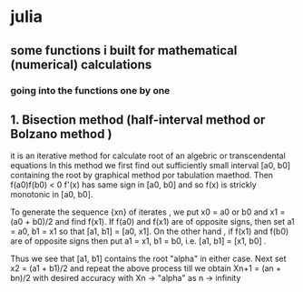 # julia
## some functions i built for mathematical (numerical) calculations 

### going into the functions one by one 
## 1. Bisection method (half-interval method or Bolzano method )
  it is an iterative method for calculate root of an algebric or transcendental equations
    In this method we first find out sufficiently small interval [a0, b0] containing the root by graphical method por tabulation maethod. Then f(a0)f(b0) < 0
    f'(x) has same sign in [a0, b0] and so f(x) is strickly monotonic in [a0, b0]. 
   
  To generate the sequence {xn} of iterates , we put 
  x0 = a0 or b0 and x1 = (a0 + b0)/2 
  and find f(x1). If f(a0) and f(x1) are of opposite signs, 
    then set a1 = a0, b1 = x1 so that [a1, b1] = [a0, x1]. 
    On the other hand , if f(x1) and f(b0) are of opposite signs then put a1 = x1, b1 = b0, 
    i.e. [a1, b1] = [x1, b0] .
   
  Thus we see that [a1, b1] contains the root "alpha" in either case.
    Next set 
    x2 = (a1 + b1)/2 
    and repeat the above process till we obtain Xn+1 = (an + bn)/2 with desired accuracy with Xn -> "alpha" as n -> infinity
